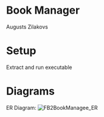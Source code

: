 # Book Manager
Augusts Zilakovs

# Setup
Extract and run executable

# Diagrams
ER Diagram:
![FB2BookManagee_ER](https://github.com/Term-AZ/Book-Manager/assets/106542089/92797ac1-388e-48ef-ac2f-160331960a28)
